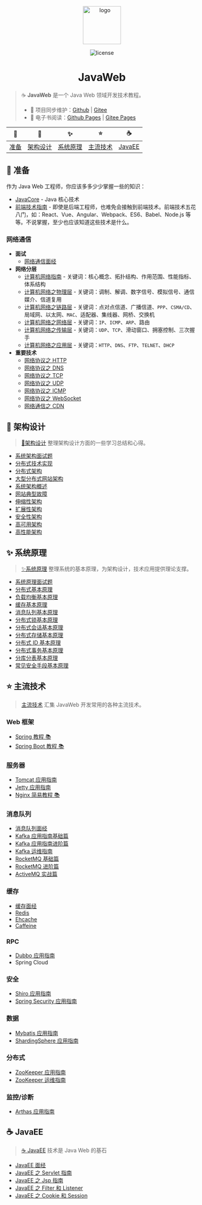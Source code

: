 <p align="center">
    <a href="https://dunwu.github.io/javaweb/#/" target="_blank" rel="noopener noreferrer">
        <img src="http://dunwu.test.upcdn.net/common/logo/java-logo.png" alt="logo" width="100px">
    </a>
</p>

<p align="center">
    <img src="https://badgen.net/github/license/dunwu/javaweb" alt="license">
</p>

<h1 align="center">JavaWeb</h1>

> ☕ **JavaWeb** 是一个 Java Web 领域开发技术教程。
>
> - 🔁 项目同步维护：[Github](https://github.com/dunwu/javaweb/) | [Gitee](https://gitee.com/turnon/javaweb/)
> - 📖 电子书阅读：[Github Pages](https://dunwu.github.io/javaweb/) | [Gitee Pages](http://turnon.gitee.io/javaweb/)

|        🔰         |            🎨            |            ✨            |           ⭐️            |          ☕          |
| :---------------: | :----------------------: | :----------------------: | :----------------------: | :------------------: |
| [准备](#🔰️-准备) | [架构设计](#🎨-架构设计) | [系统原理](#✨-系统原理) | [主流技术](#⭐-主流技术) | [JavaEE](#☕-JavaEE) |

## 🔰️ 准备

作为 Java Web 工程师，你应该多多少少掌握一些的知识：

- [JavaCore](https://dunwu.github.io/javacore/) - Java 核心技术
- [前端技术指南](https://github.com/dunwu/frontend-tutorial) - 即使是后端工程师，也难免会接触到前端技术。前端技术五花八门，如：React、Vue、Angular、Webpack、ES6、Babel、Node.js 等等。不说掌握，至少也应该知道这些技术是什么。

### 网络通信

- **面试**
  - [网络通信面经](https://github.com/dunwu/blog/blob/master/source/_posts/communication/network-interview.md)
- **网络分层**
  - [计算机网络指南](https://github.com/dunwu/blog/blob/master/source/_posts/communication/network-guide.md) - 关键词：核心概念、拓扑结构、作用范围、性能指标、体系结构
  - [计算机网络之物理层](https://github.com/dunwu/blog/blob/master/source/_posts/communication/network-physical.md) - 关键词：调制、解调、数字信号、模拟信号、通信媒介、信道复用
  - [计算机网络之链路层](https://github.com/dunwu/blog/blob/master/source/_posts/communication/network-data-link.md) - 关键词：点对点信道、广播信道、`PPP`、`CSMA/CD`、局域网、以太网、`MAC`、适配器、集线器、网桥、交换机
  - [计算机网络之网络层](https://github.com/dunwu/blog/blob/master/source/_posts/communication/network-network.md) - 关键词：`IP`、`ICMP`、`ARP`、路由
  - [计算机网络之传输层](https://github.com/dunwu/blog/blob/master/source/_posts/communication/network-transport.md) - 关键词：`UDP`、`TCP`、滑动窗口、拥塞控制、三次握手
  - [计算机网络之应用层](https://github.com/dunwu/blog/blob/master/source/_posts/communication/network-application.md) - 关键词：`HTTP`、`DNS`、`FTP`、`TELNET`、`DHCP`
- **重要技术**
  - [网络协议之 HTTP](https://github.com/dunwu/blog/blob/master/source/_posts/communication/http.md)
  - [网络协议之 DNS](https://github.com/dunwu/blog/blob/master/source/_posts/communication/dns.md)
  - [网络协议之 TCP](https://github.com/dunwu/blog/blob/master/source/_posts/communication/tcp.md)
  - [网络协议之 UDP](https://github.com/dunwu/blog/blob/master/source/_posts/communication/udp.md)
  - [网络协议之 ICMP](https://github.com/dunwu/blog/blob/master/source/_posts/communication/icmp.md)
  - [网络协议之 WebSocket](https://github.com/dunwu/blog/blob/master/source/_posts/communication/websocket.md)
  - [网络通信之 CDN](https://github.com/dunwu/blog/blob/master/source/_posts/communication/cdn.md)

## 🎨 架构设计

> [🎨架构设计](https://github.com/dunwu/blog/tree/master/source/_posts/design/architecture) 整理架构设计方面的一些学习总结和心得。

- [系统架构面试题](https://github.com/dunwu/blog/blob/master/source/_posts/design/architecture/system-architecture-interview.md)
- [分布式技术实现](https://github.com/dunwu/blog/blob/master/source/_posts/design/architecture/system-core-technologies.md)
- [分布式架构](https://github.com/dunwu/blog/blob/master/source/_posts/design/architecture/分布式架构.md)
- [大型分布式网站架构](https://github.com/dunwu/blog/blob/master/source/_posts/design/architecture/大型分布式网站架构.md)
- [系统架构概述](https://github.com/dunwu/blog/blob/master/source/_posts/design/architecture/system-architecture-overview.md)
- [网站典型故障](https://github.com/dunwu/blog/blob/master/source/_posts/design/architecture/网站典型故障.md)
- [伸缩性架构](https://github.com/dunwu/blog/blob/master/source/_posts/design/architecture/scalable-architecture.md)
- [扩展性架构](https://github.com/dunwu/blog/blob/master/source/_posts/design/architecture/extensible-architecture.md)
- [安全性架构](https://github.com/dunwu/blog/blob/master/source/_posts/design/architecture/secure-architecture.md)
- [高可用架构](https://github.com/dunwu/blog/blob/master/source/_posts/design/architecture/high-availability-architecture.md)
- [高性能架构](https://github.com/dunwu/blog/blob/master/source/_posts/design/architecture/high-performance-architecture.md)

## ✨ 系统原理

> [✨系统原理](https://github.com/dunwu/blog/tree/master/source/_posts/design/theory) 整理系统的基本原理，为架构设计，技术应用提供理论支撑。

- [系统原理面试题](https://github.com/dunwu/blog/blob/master/source/_posts/design/theory/system-theory-interview.md)
- [分布式基本原理](https://github.com/dunwu/blog/blob/master/source/_posts/design/theory/distributed-base-theory.md)
- [负载均衡基本原理](https://github.com/dunwu/blog/blob/master/source/_posts/design/theory/load-balance-theory.md)
- [缓存基本原理](https://github.com/dunwu/blog/blob/master/source/_posts/design/theory/cache-theory.md)
- [消息队列基本原理](https://github.com/dunwu/blog/blob/master/source/_posts/design/theory/mq-theory.md)
- [分布式锁基本原理](https://github.com/dunwu/blog/blob/master/source/_posts/design/theory/distributed-lock-theory.md)
- [分布式会话基本原理](https://github.com/dunwu/blog/blob/master/source/_posts/design/theory/distributed-session-theory.md)
- [分布式存储基本原理](https://github.com/dunwu/blog/blob/master/source/_posts/design/theory/distributed-storage-theory.md)
- [分布式 ID 基本原理](https://github.com/dunwu/blog/blob/master/source/_posts/design/theory/distributed-id-theory.md)
- [分布式事务基本原理](https://github.com/dunwu/blog/blob/master/source/_posts/design/theory/distributed-transaction-theory.md)
- [分库分表基本原理](https://github.com/dunwu/blog/blob/master/source/_posts/design/theory/sharding-theory.md)
- [常见安全手段基本原理](https://github.com/dunwu/blog/blob/master/source/_posts/design/theory/security-theory.md)

## ⭐ 主流技术

> [主流技术](docs/technology) 汇集 JavaWeb 开发常用的各种主流技术。

### Web 框架

- [Spring 教程 📚](https://dunwu.github.io/spring-tutorial/)
- [Spring Boot 教程 📚](https://dunwu.github.io/spring-boot-tutorial/)

### 服务器

- [Tomcat 应用指南](docs/technology/server/Tomcat.md)
- [Jetty 应用指南](docs/technology/server/Jetty.md)
- [Nginx 简易教程 📚](https://github.com/dunwu/nginx-tutorial)

### 消息队列

- [消息队列面经](docs/technology/mq/MqInterview.md)
- [Kafka 应用指南基础篇](docs/technology/mq/kafka-basic.md)
- [Kafka 应用指南进阶篇](docs/technology/mq/kafka-advance.md)
- [Kafka 运维指南](docs/technology/mq/kafka-ops.md)
- [RocketMQ 基础篇](docs/technology/mq/RocketmqBasics.md)
- [RocketMQ 进阶篇](docs/technology/mq/RocketmqAdvanced.md)
- [ActiveMQ 实战篇](docs/technology/mq/ActiveMQ.md)

### 缓存

- [缓存面经](docs/technology/cache/CacheInterview.md)
- [Redis](docs/technology/cache/Redis.md)
- [Ehcache](docs/technology/cache/Ehcache.md)
- [Caffeine](docs/technology/cache/Caffeine.md)

### RPC

- [Dubbo 应用指南](docs/technology/rpc/Dubbo.md)
- Spring Cloud

### 安全

- [Shiro 应用指南](docs/technology/security/Shiro.md)
- [Spring Security 应用指南](docs/technology/security/SpringSecurity.md)

### 数据

- [Mybatis 应用指南](docs/technology/data/Mybatis.md)
- [ShardingSphere 应用指南](docs/technology/data/ShardingSphere.md)

### 分布式

- [ZooKeeper 应用指南](docs/technology/distributed/zookeeper.md)
- [ZooKeeper 运维指南](docs/technology/distributed/zookeeper-ops.md)

### 监控/诊断

- [Arthas 应用指南](docs/technology/monitor/arthas.md)

## ☕ JavaEE

> [☕ JavaEE](docs/javaee/README.md) 技术是 Java Web 的基石

- [JavaEE 面经](docs/javaee/javaee-interview.md)
- [JavaEE 之 Servlet 指南](docs/javaee/javaee-servlet.md)
- [JavaEE 之 Jsp 指南](docs/javaee/javaee-jsp.md)
- [JavaEE 之 Filter 和 Listener](docs/javaee/javaee-filter-listener.md)
- [JavaEE 之 Cookie 和 Session](docs/javaee/javaee-cookie-sesion.md)
